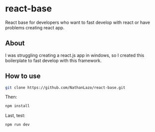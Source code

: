 # react-base
React base for developers who want to fast develop with react or have problems creating react app.

## About 
I was struggling creating a react.js app in windows, so I created this boilerplate to fast develop with this framework.

## How to use

```bash
git clone https://github.com/NathanLazo/react-base.git
```
Then:
```bash
npm install
```
Last, test:
```bash
npm run dev
```
